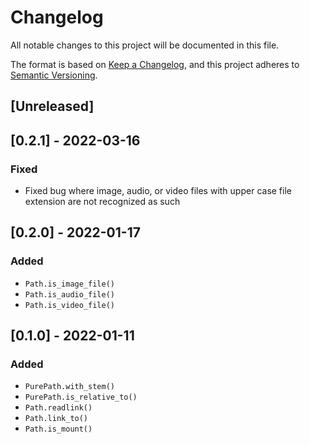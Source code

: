 # Changelog

All notable changes to this project will be documented in this file.

The format is based on [Keep a Changelog](https://keepachangelog.com/en/1.0.0/),
and this project adheres to [Semantic Versioning](https://semver.org/spec/v2.0.0.html).

## [Unreleased]

## [0.2.1] - 2022-03-16

### Fixed

- Fixed bug where image, audio, or video files with upper case file extension are not recognized as such

## [0.2.0] - 2022-01-17

### Added

- `Path.is_image_file()`
- `Path.is_audio_file()`
- `Path.is_video_file()`

## [0.1.0] - 2022-01-11

### Added

- `PurePath.with_stem()`
- `PurePath.is_relative_to()`
- `Path.readlink()`
- `Path.link_to()`
- `Path.is_mount()`